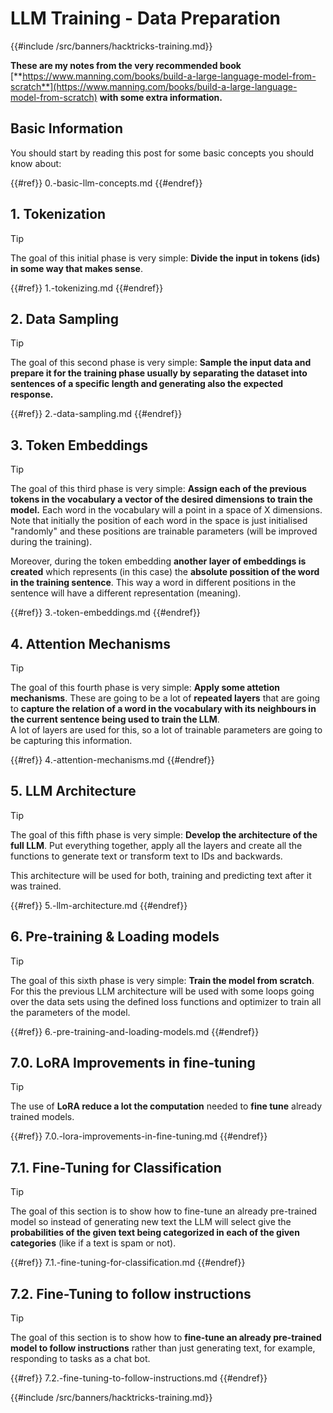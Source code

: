 # LLM Training - Data Preparation

{{#include /src/banners/hacktricks-training.md}}

**These are my notes from the very recommended book** [**https://www.manning.com/books/build-a-large-language-model-from-scratch**](https://www.manning.com/books/build-a-large-language-model-from-scratch) **with some extra information.**

## Basic Information

You should start by reading this post for some basic concepts you should know about:

{{#ref}}
0.-basic-llm-concepts.md
{{#endref}}

## 1. Tokenization

> [!TIP]
> The goal of this initial phase is very simple: **Divide the input in tokens (ids) in some way that makes sense**.

{{#ref}}
1.-tokenizing.md
{{#endref}}

## 2. Data Sampling

> [!TIP]
> The goal of this second phase is very simple: **Sample the input data and prepare it for the training phase usually by separating the dataset into sentences of a specific length and generating also the expected response.**

{{#ref}}
2.-data-sampling.md
{{#endref}}

## 3. Token Embeddings

> [!TIP]
> The goal of this third phase is very simple: **Assign each of the previous tokens in the vocabulary a vector of the desired dimensions to train the model.** Each word in the vocabulary will a point in a space of X dimensions.\
> Note that initially the position of each word in the space is just initialised "randomly" and these positions are trainable parameters (will be improved during the training).
>
> Moreover, during the token embedding **another layer of embeddings is created** which represents (in this case) the **absolute possition of the word in the training sentence**. This way a word in different positions in the sentence will have a different representation (meaning).

{{#ref}}
3.-token-embeddings.md
{{#endref}}

## 4. Attention Mechanisms

> [!TIP]
> The goal of this fourth phase is very simple: **Apply some attetion mechanisms**. These are going to be a lot of **repeated layers** that are going to **capture the relation of a word in the vocabulary with its neighbours in the current sentence being used to train the LLM**.\
> A lot of layers are used for this, so a lot of trainable parameters are going to be capturing this information.

{{#ref}}
4.-attention-mechanisms.md
{{#endref}}

## 5. LLM Architecture

> [!TIP]
> The goal of this fifth phase is very simple: **Develop the architecture of the full LLM**. Put everything together, apply all the layers and create all the functions to generate text or transform text to IDs and backwards.
>
> This architecture will be used for both, training and predicting text after it was trained.

{{#ref}}
5.-llm-architecture.md
{{#endref}}

## 6. Pre-training & Loading models

> [!TIP]
> The goal of this sixth phase is very simple: **Train the model from scratch**. For this the previous LLM architecture will be used with some loops going over the data sets using the defined loss functions and optimizer to train all the parameters of the model.

{{#ref}}
6.-pre-training-and-loading-models.md
{{#endref}}

## 7.0. LoRA Improvements in fine-tuning

> [!TIP]
> The use of **LoRA reduce a lot the computation** needed to **fine tune** already trained models.

{{#ref}}
7.0.-lora-improvements-in-fine-tuning.md
{{#endref}}

## 7.1. Fine-Tuning for Classification

> [!TIP]
> The goal of this section is to show how to fine-tune an already pre-trained model so instead of generating new text the LLM will select give the **probabilities of the given text being categorized in each of the given categories** (like if a text is spam or not).

{{#ref}}
7.1.-fine-tuning-for-classification.md
{{#endref}}

## 7.2. Fine-Tuning to follow instructions

> [!TIP]
> The goal of this section is to show how to **fine-tune an already pre-trained model to follow instructions** rather than just generating text, for example, responding to tasks as a chat bot.

{{#ref}}
7.2.-fine-tuning-to-follow-instructions.md
{{#endref}}

{{#include /src/banners/hacktricks-training.md}}
